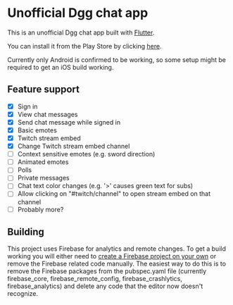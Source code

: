 # Unofficial Dgg chat app

This is an unofficial Dgg chat app built with [Flutter](https://flutter.dev/docs).

You can install it from the Play Store by clicking [here](https://play.google.com/store/apps/details?id=dev.moseco.dgg).

Currently only Android is confirmed to be working, so some setup might be required to get an iOS build working.

## Feature support

- [x] Sign in
- [x] View chat messages
- [x] Send chat message while signed in
- [x] Basic emotes
- [x] Twitch stream embed
- [x] Change Twitch stream embed channel
- [ ] Context sensitive  emotes (e.g. sword direction)
- [ ] Animated emotes 
- [ ] Polls
- [ ] Private messages
- [ ] Chat text color changes (e.g. '>' causes green text for subs)
- [ ] Allow clicking on "#twitch/channel" to open stream embed on that channel
- [ ] Probably more?

## Building

This project uses Firebase for analytics and remote changes. To get a build working you will either need to [create a Firebase project on your own](https://firebase.google.com/docs/flutter/setup?platform=android) or remove the Firebase related code manually. The easiest way to do this is to remove the Firebase packages from the pubspec.yaml file (currently firebase_core, firebase_remote_config, firebase_crashlytics, firebase_analytics) and delete any code that the editor now doesn't recognize.
